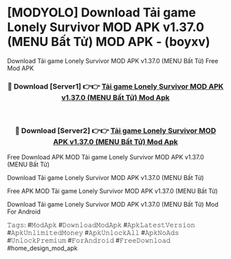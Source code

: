 # [MODYOLO] Download Tải game Lonely Survivor MOD APK v1.37.0 (MENU Bất Tử) MOD APK - (boyxv)
Download Tải game Lonely Survivor MOD APK v1.37.0 (MENU Bất Tử) Free Mod APK

<div align="center">
<h3>🔴 Download [Server1] 👉👉 <a href="https://apk-comot.site?title=Tải_game_Lonely_Survivor_MOD_APK_v1.37.0_(MENU_Bất_Tử)">Tải game Lonely Survivor MOD APK v1.37.0 (MENU Bất Tử) Mod Apk</a></h3><br>

<h3>🔴 Download [Server2] 👉👉 <a href="https://apk-comot.site?title=Tải_game_Lonely_Survivor_MOD_APK_v1.37.0_(MENU_Bất_Tử)">Tải game Lonely Survivor MOD APK v1.37.0 (MENU Bất Tử) Mod Apk</a></h3>
</div>


Free Download APK MOD Tải game Lonely Survivor MOD APK v1.37.0 (MENU Bất Tử)

Download Tải game Lonely Survivor MOD APK v1.37.0 (MENU Bất Tử) 

Free APK MOD Tải game Lonely Survivor MOD APK v1.37.0 (MENU Bất Tử) 

Download Tải game Lonely Survivor MOD APK v1.37.0 (MENU Bất Tử) Mod For Android

𝚃𝚊𝚐𝚜: #𝙼𝚘𝚍𝙰𝚙𝚔 #𝙳𝚘𝚠𝚗𝚕𝚘𝚊𝚍𝙼𝚘𝚍𝙰𝚙𝚔 #𝙰𝚙𝚔𝙻𝚊𝚝𝚎𝚜𝚝𝚅𝚎𝚛𝚜𝚒𝚘𝚗 #𝙰𝚙𝚔𝚄𝚗𝚕𝚒𝚖𝚒𝚝𝚎𝚍𝙼𝚘𝚗𝚎𝚢 #𝙰𝚙𝚔𝚄𝚗𝚕𝚘𝚌𝚔𝙰𝚕𝚕 #𝙰𝚙𝚔𝙽𝚘𝙰𝚍𝚜 #𝚄𝚗𝚕𝚘𝚌𝚔𝙿𝚛𝚎𝚖𝚒𝚞𝚖 #𝙵𝚘𝚛𝙰𝚗𝚍𝚛𝚘𝚒𝚍 #𝙵𝚛𝚎𝚎𝙳𝚘𝚠𝚗𝚕𝚘𝚊𝚍 #home_design_mod_apk